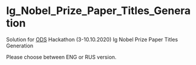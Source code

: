 # Ig_Nobel_Prize_Paper_Titles_Generation
Solution for [ODS](https://ods.ai/) Hackathon (3-10.10.2020) Ig Nobel Prize Paper Titles Generation

Please choose between ENG or RUS version.
